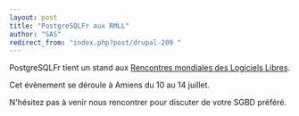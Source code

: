 ```yaml
---
layout: post
title: "PostgreSQLFr aux RMLL"
author: "SAS"
redirect_from: "index.php?post/drupal-209 "
---
```





<!--more-->


<p>PostgreSQLFr tient un stand aux <a href="http://www.rmll.info/">Rencontres mondiales des Logiciels Libres</a>.</p>

<p>Cet évènement se déroule à Amiens du 10 au 14 juillet.</p>

<p>N'hésitez pas à venir nous rencontrer pour discuter de votre SGBD préféré.</p>